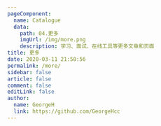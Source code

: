 ```yaml
---
pageComponent: 
  name: Catalogue
  data: 
    path: 04.更多
    imgUrl: /img/more.png
    description: 学习、面试、在线工具等更多文章和页面
title: 更多
date: 2020-03-11 21:50:56
permalink: /more/
sidebar: false
article: false
comment: false
editLink: false
author: 
  name: GeorgeH
  link: https://github.com/GeorgeHcc
---
```

